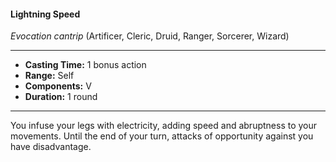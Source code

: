 #### Lightning Speed
*Evocation cantrip* (Artificer, Cleric, Druid, Ranger, Sorcerer, Wizard)
___
- **Casting Time:** 1 bonus action
- **Range:** Self
- **Components:** V
- **Duration:** 1 round
---
You infuse your legs with electricity, adding speed 
and abruptness to your movements. Until the end of
your turn, attacks of opportunity against you have 
disadvantage.

